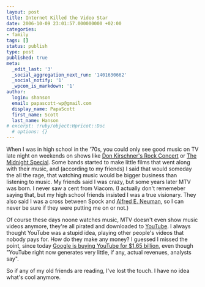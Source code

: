 ```yaml
---
layout: post
title: Internet Killed the Video Star
date: 2006-10-09 23:01:57.000000000 +02:00
categories:
- family
tags: []
status: publish
type: post
published: true
meta:
  _edit_last: '3'
  _social_aggregation_next_run: '1401630662'
  _social_notify: '1'
  _wpcom_is_markdown: '1'
author:
  login: shanson
  email: papascott-wp@gmail.com
  display_name: PapaScott
  first_name: Scott
  last_name: Hanson
# excerpt: !ruby/object:Hpricot::Doc
  # options: {}
---
```

<p>When I was in high school in the '70s, you could only see good music on TV late night on weekends on shows like <a href="http://www.jumptheshark.com/d/donkirshner.htm">Don Kirschner's Rock Concert</a> or <a href="http://timstvshowcase.com/midnight.html">The Midnight Special</a>. Some bands started to make little films that went along with their music, and (according to my friends) I said that would someday the all the rage, that watching music would be bigger business than listening to music. My friends said I was crazy, but some years later MTV was born. I never saw a cent from Viacom. (I actually don't rememeber saying that, but my high school friends insisted I was a true visionary. They also said I was a cross between Spock and <a href="http://en.wikipedia.org/wiki/Alfred_E._Neuman">Alfred E. Neuman</a>, so I can never be sure if they were putting me on or not.)</p>
<p>Of course these days noone watches music, MTV doesn't even show music videos anymore, they're all pirated and downloaded to <a href="http://www.youtube.com/">YouTube</a>. I always thought YouTube was a stupid idea, playing other people's videos that nobody pays for. How do they make any money? I guessed I missed the point, since today <a href="http://www.marketwatch.com/News/Story/Story.aspx?dist=newsfinder&amp;siteid=mktw&amp;guid=%7BFADE6E8C-1E83-4177-817E-14A0D5E18ABD%7D">Google is buying YouTube for $1.65 billion</a>, even though "YouTube right now generates very little, if any, actual revenues, analysts say".</p>
<p>So if any of my old friends are reading, I've lost the touch. I have no idea what's cool anymore.</p>
